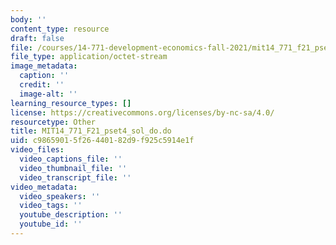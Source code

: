 ```yaml
---
body: ''
content_type: resource
draft: false
file: /courses/14-771-development-economics-fall-2021/mit14_771_f21_pset4_sol_do.do
file_type: application/octet-stream
image_metadata:
  caption: ''
  credit: ''
  image-alt: ''
learning_resource_types: []
license: https://creativecommons.org/licenses/by-nc-sa/4.0/
resourcetype: Other
title: MIT14_771_F21_pset4_sol_do.do
uid: c9865901-5f26-4401-82d9-f925c5914e1f
video_files:
  video_captions_file: ''
  video_thumbnail_file: ''
  video_transcript_file: ''
video_metadata:
  video_speakers: ''
  video_tags: ''
  youtube_description: ''
  youtube_id: ''
---
```

